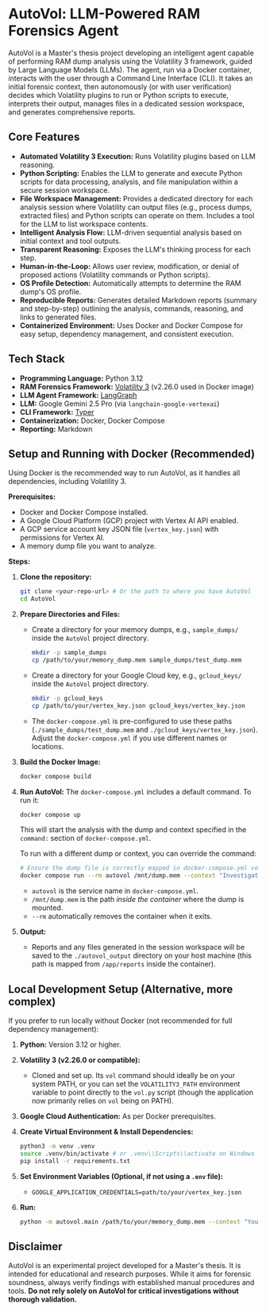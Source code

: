 # AutoVol: LLM-Powered RAM Forensics Agent

AutoVol is a Master's thesis project developing an intelligent agent capable of performing RAM dump analysis using the Volatility 3 framework, guided by Large Language Models (LLMs). The agent, run via a Docker container, interacts with the user through a Command Line Interface (CLI). It takes an initial forensic context, then autonomously (or with user verification) decides which Volatility plugins to run or Python scripts to execute, interprets their output, manages files in a dedicated session workspace, and generates comprehensive reports.

## Core Features

* **Automated Volatility 3 Execution:** Runs Volatility plugins based on LLM reasoning.
* **Python Scripting:** Enables the LLM to generate and execute Python scripts for data processing, analysis, and file manipulation within a secure session workspace.
* **File Workspace Management:** Provides a dedicated directory for each analysis session where Volatility can output files (e.g., process dumps, extracted files) and Python scripts can operate on them. Includes a tool for the LLM to list workspace contents.
* **Intelligent Analysis Flow:** LLM-driven sequential analysis based on initial context and tool outputs.
* **Transparent Reasoning:** Exposes the LLM's thinking process for each step.
* **Human-in-the-Loop:** Allows user review, modification, or denial of proposed actions (Volatility commands or Python scripts).
* **OS Profile Detection:** Automatically attempts to determine the RAM dump's OS profile.
* **Reproducible Reports:** Generates detailed Markdown reports (summary and step-by-step) outlining the analysis, commands, reasoning, and links to generated files.
* **Containerized Environment:** Uses Docker and Docker Compose for easy setup, dependency management, and consistent execution.

## Tech Stack

* **Programming Language:** Python 3.12
* **RAM Forensics Framework:** [Volatility 3](https://github.com/volatilityfoundation/volatility) (v2.26.0 used in Docker image)
* **LLM Agent Framework:** [LangGraph](https://python.langchain.com/docs/langgraph)
* **LLM:** Google Gemini 2.5 Pro (via `langchain-google-vertexai`)
* **CLI Framework:** [Typer](https://typer.tiangolo.com/)
* **Containerization:** Docker, Docker Compose
* **Reporting:** Markdown

## Setup and Running with Docker (Recommended)

Using Docker is the recommended way to run AutoVol, as it handles all dependencies, including Volatility 3.

**Prerequisites:**

* Docker and Docker Compose installed.
* A Google Cloud Platform (GCP) project with Vertex AI API enabled.
* A GCP service account key JSON file (`vertex_key.json`) with permissions for Vertex AI.
* A memory dump file you want to analyze.

**Steps:**

1. **Clone the repository:**

   ```bash
   git clone <your-repo-url> # Or the path to where you have AutoVol
   cd AutoVol
   ```

2. **Prepare Directories and Files:**

   * Create a directory for your memory dumps, e.g., `sample_dumps/` inside the `AutoVol` project directory.

     ```bash
     mkdir -p sample_dumps
     cp /path/to/your/memory_dump.mem sample_dumps/test_dump.mem
     ```
   * Create a directory for your Google Cloud key, e.g., `gcloud_keys/` inside the `AutoVol` project directory.

     ```bash
     mkdir -p gcloud_keys
     cp /path/to/your/vertex_key.json gcloud_keys/vertex_key.json
     ```
   * The `docker-compose.yml` is pre-configured to use these paths (`./sample_dumps/test_dump.mem` and `./gcloud_keys/vertex_key.json`). Adjust the `docker-compose.yml` if you use different names or locations.

3. **Build the Docker Image:**

   ```bash
   docker compose build
   ```

4. **Run AutoVol:**
   The `docker-compose.yml` includes a default command. To run it:

   ```bash
   docker compose up
   ```

   This will start the analysis with the dump and context specified in the `command:` section of `docker-compose.yml`.

   To run with a different dump or context, you can override the command:

   ```bash
   # Ensure the dump file is correctly mapped in docker-compose.yml volumes first
   docker compose run --rm autovol /mnt/dump.mem --context "Investigate for specific malware signature XYZ"
   ```

   * `autovol` is the service name in `docker-compose.yml`.
   * `/mnt/dump.mem` is the path *inside the container* where the dump is mounted.
   * `--rm` automatically removes the container when it exits.

5. **Output:**

   * Reports and any files generated in the session workspace will be saved to the `./autovol_output` directory on your host machine (this path is mapped from `/app/reports` inside the container).

## Local Development Setup (Alternative, more complex)

If you prefer to run locally without Docker (not recommended for full dependency management):

1. **Python:** Version 3.12 or higher.

2. **Volatility 3 (v2.26.0 or compatible):**

   * Cloned and set up. Its `vol` command should ideally be on your system PATH, or you can set the `VOLATILITY3_PATH` environment variable to point directly to the `vol.py` script (though the application now primarily relies on `vol` being on PATH).

3. **Google Cloud Authentication:** As per Docker prerequisites.

4. **Create Virtual Environment & Install Dependencies:**

   ```bash
   python3 -m venv .venv
   source .venv/bin/activate # or .venv\\Scripts\\activate on Windows
   pip install -r requirements.txt
   ```

5. **Set Environment Variables (Optional, if not using a `.env` file):**

   * `GOOGLE_APPLICATION_CREDENTIALS=path/to/your/vertex_key.json`

6. **Run:**

   ```bash
   python -m autovol.main /path/to/your/memory_dump.mem --context "Your forensic query"
   ```

## Disclaimer

AutoVol is an experimental project developed for a Master's thesis. It is intended for educational and research purposes. While it aims for forensic soundness, always verify findings with established manual procedures and tools. **Do not rely solely on AutoVol for critical investigations without thorough validation.**
